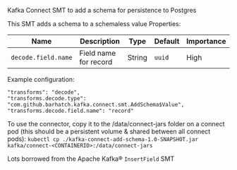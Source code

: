 Kafka Connect SMT to add a schema for persistence to Postgres

This SMT adds a schema to a schemaless value
Properties:

| Name                | Description           | Type   | Default | Importance |
| ------------------- | --------------------- | ------ | ------- | ---------- |
| `decode.field.name` | Field name for record | String | `uuid`  | High       |

Example configuration:

```
"transforms": "decode",
"transforms.decode.type": "com.github.barhatch.kafka.connect.smt.AddSchema$Value",
"transforms.decode.field.name": "record"
```

To use the connector, copy it to the /data/connect-jars folder on a connect pod (this should be a persistent volume & shared between all connect pods):
`kubectl cp ./kafka-connect-add-schema-1.0-SNAPSHOT.jar kafka/connect-<CONTAINERID>:/data/connect-jars`

Lots borrowed from the Apache Kafka® `InsertField` SMT
